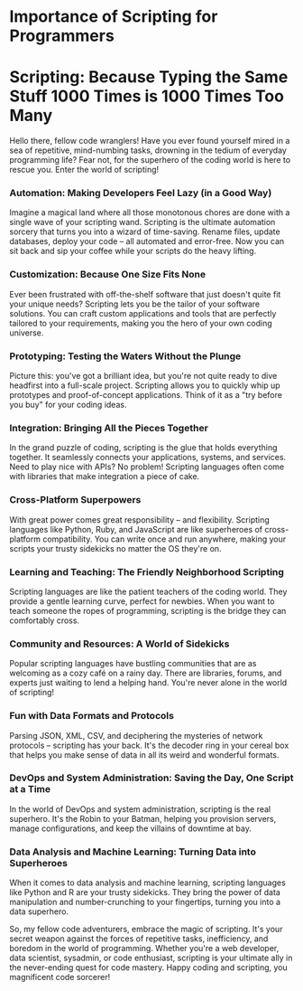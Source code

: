 # Importance of Scripting for Programmers

# Scripting: Because Typing the Same Stuff 1000 Times is 1000 Times Too Many
Hello there, fellow code wranglers! Have you ever found yourself mired in a sea of repetitive, mind-numbing tasks, drowning in the tedium of everyday programming life? Fear not, for the superhero of the coding world is here to rescue you. Enter the world of scripting!

### Automation: Making Developers Feel Lazy (in a Good Way)
Imagine a magical land where all those monotonous chores are done with a single wave of your scripting wand. Scripting is the ultimate automation sorcery that turns you into a wizard of time-saving. Rename files, update databases, deploy your code – all automated and error-free. Now you can sit back and sip your coffee while your scripts do the heavy lifting.

### Customization: Because One Size Fits None
Ever been frustrated with off-the-shelf software that just doesn't quite fit your unique needs? Scripting lets you be the tailor of your software solutions. You can craft custom applications and tools that are perfectly tailored to your requirements, making you the hero of your own coding universe.

### Prototyping: Testing the Waters Without the Plunge
Picture this: you've got a brilliant idea, but you're not quite ready to dive headfirst into a full-scale project. Scripting allows you to quickly whip up prototypes and proof-of-concept applications. Think of it as a "try before you buy" for your coding ideas.

### Integration: Bringing All the Pieces Together
In the grand puzzle of coding, scripting is the glue that holds everything together. It seamlessly connects your applications, systems, and services. Need to play nice with APIs? No problem! Scripting languages often come with libraries that make integration a piece of cake.

### Cross-Platform Superpowers
With great power comes great responsibility – and flexibility. Scripting languages like Python, Ruby, and JavaScript are like superheroes of cross-platform compatibility. You can write once and run anywhere, making your scripts your trusty sidekicks no matter the OS they're on.

### Learning and Teaching: The Friendly Neighborhood Scripting
Scripting languages are like the patient teachers of the coding world. They provide a gentle learning curve, perfect for newbies. When you want to teach someone the ropes of programming, scripting is the bridge they can comfortably cross.

### Community and Resources: A World of Sidekicks
Popular scripting languages have bustling communities that are as welcoming as a cozy café on a rainy day. There are libraries, forums, and experts just waiting to lend a helping hand. You're never alone in the world of scripting!

### Fun with Data Formats and Protocols
Parsing JSON, XML, CSV, and deciphering the mysteries of network protocols – scripting has your back. It's the decoder ring in your cereal box that helps you make sense of data in all its weird and wonderful formats.

### DevOps and System Administration: Saving the Day, One Script at a Time
In the world of DevOps and system administration, scripting is the real superhero. It's the Robin to your Batman, helping you provision servers, manage configurations, and keep the villains of downtime at bay.

### Data Analysis and Machine Learning: Turning Data into Superheroes
When it comes to data analysis and machine learning, scripting languages like Python and R are your trusty sidekicks. They bring the power of data manipulation and number-crunching to your fingertips, turning you into a data superhero.

So, my fellow code adventurers, embrace the magic of scripting. It's your secret weapon against the forces of repetitive tasks, inefficiency, and boredom in the world of programming. Whether you're a web developer, data scientist, sysadmin, or code enthusiast, scripting is your ultimate ally in the never-ending quest for code mastery. Happy coding and scripting, you magnificent code sorcerer!



